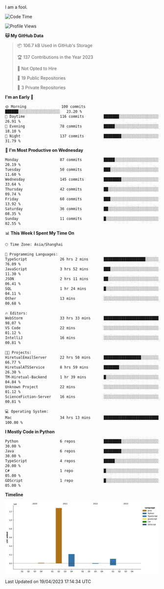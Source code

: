 I am a fool.

<!--START_SECTION:waka-->
![Code Time](http://img.shields.io/badge/Code%20Time-330%20hrs%2017%20mins-blue)

![Profile Views](http://img.shields.io/badge/Profile%20Views-6-blue)

**🐱 My GitHub Data** 

> 📦 106.7 kB Used in GitHub's Storage 
 > 
> 🏆 137 Contributions in the Year 2023
 > 
> 🚫 Not Opted to Hire
 > 
> 📜 19 Public Repositories 
 > 
> 🔑 3 Private Repositories 
 > 
**I'm an Early 🐤** 

```text
🌞 Morning                100 commits         ██████░░░░░░░░░░░░░░░░░░░   23.20 % 
🌆 Daytime                116 commits         ███████░░░░░░░░░░░░░░░░░░   26.91 % 
🌃 Evening                78 commits          █████░░░░░░░░░░░░░░░░░░░░   18.10 % 
🌙 Night                  137 commits         ████████░░░░░░░░░░░░░░░░░   31.79 % 
```
📅 **I'm Most Productive on Wednesday** 

```text
Monday                   87 commits          █████░░░░░░░░░░░░░░░░░░░░   20.19 % 
Tuesday                  50 commits          ███░░░░░░░░░░░░░░░░░░░░░░   11.60 % 
Wednesday                145 commits         ████████░░░░░░░░░░░░░░░░░   33.64 % 
Thursday                 42 commits          ██░░░░░░░░░░░░░░░░░░░░░░░   09.74 % 
Friday                   60 commits          ███░░░░░░░░░░░░░░░░░░░░░░   13.92 % 
Saturday                 36 commits          ██░░░░░░░░░░░░░░░░░░░░░░░   08.35 % 
Sunday                   11 commits          █░░░░░░░░░░░░░░░░░░░░░░░░   02.55 % 
```


📊 **This Week I Spent My Time On** 

```text
🕑︎ Time Zone: Asia/Shanghai

💬 Programming Languages: 
TypeScript               26 hrs 2 mins       ███████████████████░░░░░░   76.09 % 
JavaScript               3 hrs 52 mins       ███░░░░░░░░░░░░░░░░░░░░░░   11.30 % 
JSON                     2 hrs 11 mins       ██░░░░░░░░░░░░░░░░░░░░░░░   06.41 % 
SQL                      1 hr 24 mins        █░░░░░░░░░░░░░░░░░░░░░░░░   04.11 % 
Other                    13 mins             ░░░░░░░░░░░░░░░░░░░░░░░░░   00.68 % 

🔥 Editors: 
WebStorm                 33 hrs 33 mins      █████████████████████████   98.07 % 
VS Code                  22 mins             ░░░░░░░░░░░░░░░░░░░░░░░░░   01.12 % 
IntelliJ                 16 mins             ░░░░░░░░░░░░░░░░░░░░░░░░░   00.81 % 

🐱‍💻 Projects: 
HiretualEmailServer      22 hrs 50 mins      █████████████████░░░░░░░░   66.77 % 
HiretualATSService       8 hrs 59 mins       ███████░░░░░░░░░░░░░░░░░░   26.30 % 
TM-Hiretual-Backend      1 hr 39 mins        █░░░░░░░░░░░░░░░░░░░░░░░░   04.84 % 
Unknown Project          22 mins             ░░░░░░░░░░░░░░░░░░░░░░░░░   01.12 % 
ScienceFiction-Server    16 mins             ░░░░░░░░░░░░░░░░░░░░░░░░░   00.81 % 

💻 Operating System: 
Mac                      34 hrs 13 mins      █████████████████████████   100.00 % 
```

**I Mostly Code in Python** 

```text
Python                   6 repos             ████████░░░░░░░░░░░░░░░░░   30.00 % 
Java                     6 repos             ████████░░░░░░░░░░░░░░░░░   30.00 % 
TypeScript               4 repos             █████░░░░░░░░░░░░░░░░░░░░   20.00 % 
C#                       1 repo              █░░░░░░░░░░░░░░░░░░░░░░░░   05.00 % 
GDScript                 1 repo              █░░░░░░░░░░░░░░░░░░░░░░░░   05.00 % 
```



**Timeline**

![Lines of Code chart](https://raw.githubusercontent.com/VeejaLiu/VeejaLiu/master/assets/bar_graph.png)


 Last Updated on 19/04/2023 17:14:34 UTC
<!--END_SECTION:waka-->
